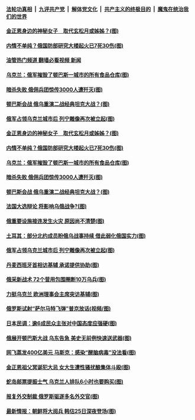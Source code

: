 ####  [法轮功真相](../../../../basic/blob/master/README.md?t=04221601) &nbsp;|&nbsp; [九评共产党](../../../../9ping.md/blob/master/README.md?t=04221601) &nbsp;|&nbsp; [解体党文化](../../../../jtdwh.md/blob/master/README.md?t=04221601)  &nbsp;|&nbsp; [共产主义的终极目的](../../../../gczydzjmd.md/blob/master/README.md?t=04221601) &nbsp;|&nbsp; [魔鬼在统治我们的世界](../../../../mgztzwmdsj.md/blob/master/README.md?t=04221601) 

#### [金正恩身边的神秘女子　取代玄松月或姊姊？(图)](../pages/p9/1004240.md?t=04221601) 

#### [内情不单纯？俄国防部研究大楼起火已7死30伤(图)](../pages/p9/1004227.md?t=04221601) 

#### [油管热门频道 翻墙必看视频 新闻](http://78.141.244.201:81/youtube.html?04221601)

#### [乌克兰：俄军摧毁了顿巴斯一城市的所有食品仓库(图)](../pages/p9/1004224.md?t=04221601) 

#### [暗杀失败 俄佣兵团惊传3000人遭歼灭(图)](../pages/p9/1004158.md?t=04221601) 

#### [顿巴斯会战 俄乌重演二战经典坦克大战？(图)](../pages/p9/1004153.md?t=04221601) 

#### [俄军占领乌克兰城市后 列宁雕像再次被立起(图)](../pages/p9/1004181.md?t=04221601) 

#### [金正恩身边的神秘女子　取代玄松月或姊姊？(图)](../pages/p9/1004240.md?t=04221601) 

#### [内情不单纯？俄国防部研究大楼起火已7死30伤(图)](../pages/p9/1004227.md?t=04221601) 

#### [乌克兰：俄军摧毁了顿巴斯一城市的所有食品仓库(图)](../pages/p9/1004224.md?t=04221601) 

#### [暗杀失败 俄佣兵团惊传3000人遭歼灭(图)](../pages/p9/1004158.md?t=04221601) 

#### [顿巴斯会战 俄乌重演二战经典坦克大战？(图)](../pages/p9/1004153.md?t=04221601) 

#### [法国大选辩论 将影响乌俄战争?(图)](../pages/p9/1004196.md?t=04221601) 

#### [俄重要设施接连发生火灾 原因尚不清楚(图)](../pages/p9/1004212.md?t=04221601) 

#### [土耳其：部分北约成员盼俄乌战事持续 借此弱化俄国实力(图)](../pages/p9/1004206.md?t=04221601) 

#### [俄军占领乌克兰城市后 列宁雕像再次被立起(图)](../pages/p9/1004181.md?t=04221601) 

#### [丹麦西班牙首相访基辅 承诺提供协助(图)](../pages/p9/1004182.md?t=04221601) 

#### [俄采新战术 72个营用包围圈断10万乌兵(图)](../pages/p9/1004148.md?t=04221601) 

#### [力挺乌克兰 欧洲理事会主席突访基辅(图)](../pages/p9/1004142.md?t=04221601) 

#### [俄罗斯试射“萨尔马特飞弹”普京放话(视频/图)](../pages/p9/1004136.md?t=04221601) 

#### [日本民调：逾6成民众主张对中国态度应强硬(图)](../pages/p9/1004131.md?t=04221601) 

#### [俄展开顿巴斯大战 乌东告急 美史无前例快速送武器(图)](../pages/p9/1004063.md?t=04221601) 

#### [网飞蒸发400亿美元 马斯克：感染“醒脑病毒”没法看(图)](../pages/p9/1004113.md?t=04221601) 

#### [金正恩祖父冥诞犯大忌 女大生遭性骚扰酿集体斗殴(图)](../pages/p9/1004045.md?t=04221601) 

#### [蛇岛邮票提振士气 乌克兰人排队6小时也要购买(图)](../pages/p9/1004111.md?t=04221601) 

#### [报复外交制裁 俄罗斯驱逐多名外交官(图)](../pages/p9/1004103.md?t=04221601) 

#### [最新情报：朝鲜将大阅兵 韩估25日深夜登场(图)](../pages/p9/1004076.md?t=04221601) 

<img src='http://gfw-breaker.win/goodnews/indexes/p9.md' width='0px' height='0px'/>
